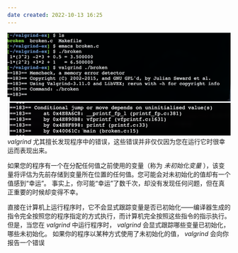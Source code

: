 ```yaml
---
date created: 2022-10-13 16:25
---
```


![](attachments/Pasted%20image%2020221013162528.png)
![](attachments/Pasted%20image%2020221013162553.png)
_valgrind_ 尤其擅长发现程序中的错误，这些错误并非仅仅因为您在运行它时很幸运而表现出来。

如果您的程序有一个在分配任何值之前使用的变量（称为 _未初始化变量_ ），该变量将评估为先前存储到变量所在位置的任何值。您可能会对未初始化的值却有一个值感到“幸运”。 事实上，你可能“幸运”了数千次，却没有发现任何问题，但在真正重要的时候却变得不幸。

直接在计算机上运行程序时，它不会显式跟踪变量是否已初始化——编译器生成的指令完全按照您的程序指定的方式执行，而计算机完全按照这些指令的指示执行。 但是，当您在 _valgrind_ 中运行程序时， _valgrind_ 会显式跟踪哪些变量已初始化，哪些未初始化。 如果你的程序以某种方式使用了未初始化的值， _valgrind_ 会向你报告一个错误
